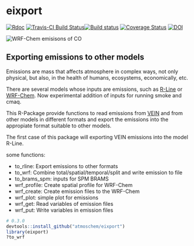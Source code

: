 # eixport
[![Rdoc](http://www.rdocumentation.org/badges/version/eixport)](http://www.rdocumentation.org/packages/eixport)
[![Travis-CI Build Status](https://travis-ci.org/atmoschem/eixport.svg?branch=master)](https://travis-ci.org/atmoschem/eixport)[![Build status](https://ci.appveyor.com/api/projects/status/frk36kmayf8yff70?svg=true)](https://ci.appveyor.com/project/Schuch666/eixport)
[![Coverage Status](https://img.shields.io/codecov/c/github/atmoschem/eixport/master.svg)](https://codecov.io/github/atmoschem/eixport?branch=master)
[![DOI](https://zenodo.org/badge/106145968.svg)](https://zenodo.org/badge/latestdoi/106145968)

![WRF-Chem emisisons of CO](https://i.imgur.com/5zfCeWT.png)

## Exporting emissions to other models

Emissions are mass that affects atmosphere in complex ways, not only physical, but also, in the health of humans, ecosystems, economically, etc.

There are several models whose inputs are emissions, such as [R-Line](https://www.cmascenter.org/r-line/) or [WRF-Chem](https://ruc.noaa.gov/wrf/wrf-chem/). Now experimental addition of inputs for running smoke and cmaq.

This R-Package provide functions to read emissions from [VEIN](https://github.com/ibarraespinosa/vein) and from other models 
in different formats and export the emissions into the appropiate format suitable to other models.

The first case of this package will exporting VEIN emissions into the model R-Line.


some functions:

- to_rline: Export emissions to other formats
- to_wrf:	Combine total/spatial/temporal/split and write emission to file
- to_brams_spm:	inputs for SPM BRAMS
- wrf_profile: Create spatial profile for WRF-Chem
- wrf_create:	Create emission files to the WRF-Chem
- wrf_plot: simple plot for emissions
- wrf_get:	Read variables of emission files
- wrf_put:	Write variables in emission files


```r
# 0.3.0
devtools::install_github("atmoschem/eixport")
library(eixport)
?to_wrf
```

